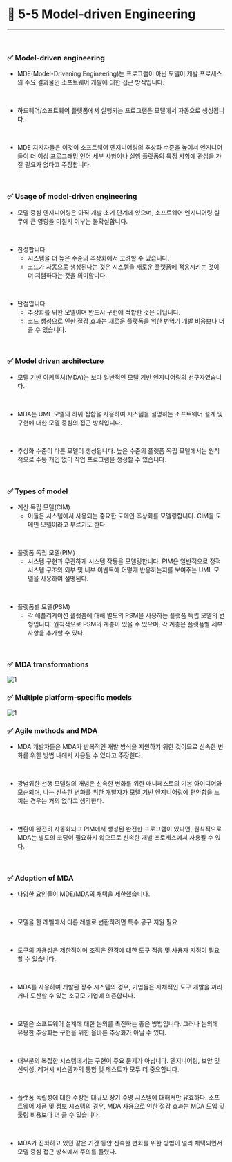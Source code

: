 # 🍎 5-5 Model-driven Engineering
---
<br>

### ✅ Model-driven engineering
- MDE(Model-Drivening Engineering)는 프로그램이 아닌 모델이 개발 프로세스의 주요 결과물인 소프트웨어 개발에 대한 접근 방식입니다.
<br>

- 하드웨어/소프트웨어 플랫폼에서 실행되는 프로그램은 모델에서 자동으로 생성됩니다.
<br>

- MDE 지지자들은 이것이 소프트웨어 엔지니어링의 추상화 수준을 높여서 엔지니어들이 더 이상 프로그래밍 언어 세부 사항이나 실행 플랫폼의 특정 사항에 관심을 가질 필요가 없다고 주장합니다.
<br>


### ✅ Usage of model-driven engineering
- 모델 중심 엔지니어링은 아직 개발 초기 단계에 있으며, 소프트웨어 엔지니어링 실무에 큰 영향을 미칠지 여부는 불확실합니다.
<br>

- 찬성합니다
  - 시스템을 더 높은 수준의 추상화에서 고려할 수 있습니다. 
  - 코드가 자동으로 생성된다는 것은 시스템을 새로운 플랫폼에 적응시키는 것이 더 저렴하다는 것을 의미합니다.
<br>

- 단점입니다
  - 추상화를 위한 모델이며 반드시 구현에 적합한 것은 아닙니다.
  - 코드 생성으로 인한 절감 효과는 새로운 플랫폼을 위한 번역기 개발 비용보다 더 클 수 있습니다.
<br>

### ✅ Model driven architecture
- 모델 기반 아키텍처(MDA)는 보다 일반적인 모델 기반 엔지니어링의 선구자였습니다.
<br>

- MDA는 UML 모델의 하위 집합을 사용하여 시스템을 설명하는 소프트웨어 설계 및 구현에 대한 모델 중심의 접근 방식입니다.
<br>

- 추상화 수준이 다른 모델이 생성됩니다. 높은 수준의 플랫폼 독립 모델에서는 원칙적으로 수동 개입 없이 작업 프로그램을 생성할 수 있습니다.
<br>

### ✅ Types of model
- 계산 독립 모델(CIM)
  - 이들은 시스템에서 사용되는 중요한 도메인 추상화를 모델링합니다. CIM을 도메인 모델이라고 부르기도 한다.
<br>

- 플랫폼 독립 모델(PIM)
  - 시스템 구현과 무관하게 시스템 작동을 모델링합니다. PIM은 일반적으로 정적 시스템 구조와 외부 및 내부 이벤트에 어떻게 반응하는지를 보여주는 UML 모델을 사용하여 설명된다.
<br>

- 플랫폼별 모델(PSM)
  - 각 애플리케이션 플랫폼에 대해 별도의 PSM을 사용하는 플랫폼 독립 모델의 변형입니다. 원칙적으로 PSM의 계층이 있을 수 있으며, 각 계층은 플랫폼별 세부 사항을 추가할 수 있다.
<br>

### ✅ MDA transformations
![1](https://i.imgur.com/XoCqoMo.png)
<br>

### ✅ Multiple platform-specific models
![1](https://i.imgur.com/uM7KrtB.png)
<br>

### ✅ Agile methods and MDA
- MDA 개발자들은 MDA가 반복적인 개발 방식을 지원하기 위한 것이므로 신속한 변화를 위한 방법 내에서 사용될 수 있다고 주장한다.
<br>

- 광범위한 선행 모델링의 개념은 신속한 변화를 위한 매니페스토의 기본 아이디어와 모순되며, 나는 신속한 변화를 위한 개발자가 모델 기반 엔지니어링에 편안함을 느끼는 경우는 거의 없다고 생각한다.
<br>

- 변환이 완전히 자동화되고 PIM에서 생성된 완전한 프로그램이 있다면, 원칙적으로 MDA는 별도의 코딩이 필요하지 않으므로 신속한 개발 프로세스에서 사용될 수 있다.
<br>

### ✅ Adoption of MDA
- 다양한 요인들이 MDE/MDA의 채택을 제한했습니다. 
<br>

- 모델을 한 레벨에서 다른 레벨로 변환하려면 특수 공구 지원 필요
<br>

- 도구의 가용성은 제한적이며 조직은 환경에 대한 도구 적응 및 사용자 지정이 필요할 수 있습니다.
<br>

- MDA를 사용하여 개발된 장수 시스템의 경우, 기업들은 자체적인 도구 개발을 꺼리거나 도산할 수 있는 소규모 기업에 의존합니다.
<br>

- 모델은 소프트웨어 설계에 대한 논의를 촉진하는 좋은 방법입니다. 그러나 논의에 유용한 추상화는 구현을 위한 올바른 추상화가 아닐 수 있다.
<br>

- 대부분의 복잡한 시스템에서는 구현이 주요 문제가 아닙니다. 엔지니어링, 보안 및 신뢰성, 레거시 시스템과의 통합 및 테스트가 모두 더 중요합니다. 
<br>

- 플랫폼 독립성에 대한 주장은 대규모 장기 수명 시스템에 대해서만 유효하다. 소프트웨어 제품 및 정보 시스템의 경우, MDA 사용으로 인한 절감 효과는 MDA 도입 및 툴링 비용보다 더 클 수 있습니다.
<br>

- MDA가 진화하고 있던 같은 기간 동안 신속한 변화를 위한 방법이 널리 채택되면서 모델 중심 접근 방식에서 주의를 돌렸다.
<br>
